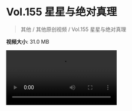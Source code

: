 # Vol.155 星星与绝对真理

> 其他 / 其他原创视频 / Vol.155 星星与绝对真理

**视频大小**: 31.0 MB

<div class="video"><video src="https://file.hsyhx.top/video/混乱博物馆/Vol/155.mp4" controls preload>🤔 您的浏览器不支持 video 标签</video></div>